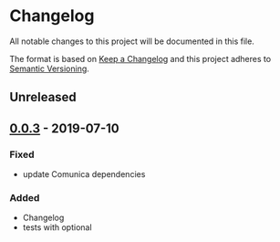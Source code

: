 # Changelog

All notable changes to this project will be documented in this file.

The format is based on [Keep a Changelog](http://keepachangelog.com/en/1.0.0/)
and this project adheres to [Semantic Versioning](http://semver.org/spec/v2.0.0.html).

## Unreleased

## [0.0.3] - 2019-07-10

### Fixed

- update Comunica dependencies

### Added

- Changelog
- tests with optional


[0.0.3]: https://github.com/pheyvaer/graphqlld-on-file/compare/v0.0.3...v0.0.2
